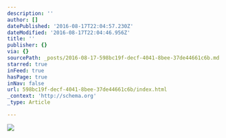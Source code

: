 ```yaml
---
description: ''
author: []
datePublished: '2016-08-17T22:04:57.230Z'
dateModified: '2016-08-17T22:04:46.956Z'
title: ''
publisher: {}
via: {}
sourcePath: _posts/2016-08-17-598bc19f-decf-4041-8bee-37de44661c6b.md
starred: true
inFeed: true
hasPage: true
inNav: false
url: 598bc19f-decf-4041-8bee-37de44661c6b/index.html
_context: 'http://schema.org'
_type: Article

---
```

![](https://the-grid-user-content.s3-us-west-2.amazonaws.com/4413aacb-f162-4c76-8a99-82c43a748c72.jpg)